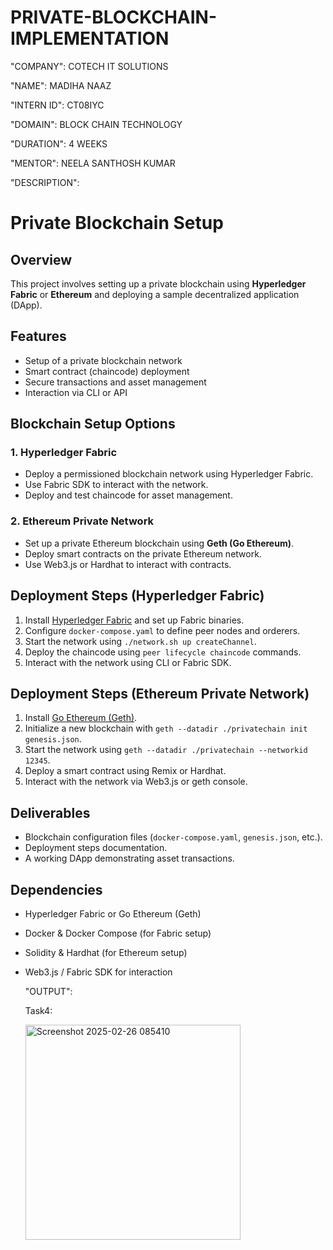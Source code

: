 # PRIVATE-BLOCKCHAIN-IMPLEMENTATION

"COMPANY": COTECH IT SOLUTIONS

"NAME": MADIHA NAAZ

"INTERN ID": CT08IYC

"DOMAIN": BLOCK CHAIN TECHNOLOGY

"DURATION": 4 WEEKS

"MENTOR": NEELA SANTHOSH KUMAR


"DESCRIPTION":


# Private Blockchain Setup

## Overview
This project involves setting up a private blockchain using **Hyperledger Fabric** or **Ethereum** and deploying a sample decentralized application (DApp).

## Features
- Setup of a private blockchain network
- Smart contract (chaincode) deployment
- Secure transactions and asset management
- Interaction via CLI or API

## Blockchain Setup Options
### 1. Hyperledger Fabric
- Deploy a permissioned blockchain network using Hyperledger Fabric.
- Use Fabric SDK to interact with the network.
- Deploy and test chaincode for asset management.

### 2. Ethereum Private Network
- Set up a private Ethereum blockchain using **Geth (Go Ethereum)**.
- Deploy smart contracts on the private Ethereum network.
- Use Web3.js or Hardhat to interact with contracts.

## Deployment Steps (Hyperledger Fabric)
1. Install [Hyperledger Fabric](https://www.hyperledger.org/use/fabric) and set up Fabric binaries.
2. Configure `docker-compose.yaml` to define peer nodes and orderers.
3. Start the network using `./network.sh up createChannel`.
4. Deploy the chaincode using `peer lifecycle chaincode` commands.
5. Interact with the network using CLI or Fabric SDK.

## Deployment Steps (Ethereum Private Network)
1. Install [Go Ethereum (Geth)](https://geth.ethereum.org/downloads).
2. Initialize a new blockchain with `geth --datadir ./privatechain init genesis.json`.
3. Start the network using `geth --datadir ./privatechain --networkid 12345`.
4. Deploy a smart contract using Remix or Hardhat.
5. Interact with the network via Web3.js or geth console.

## Deliverables
- Blockchain configuration files (`docker-compose.yaml`, `genesis.json`, etc.).
- Deployment steps documentation.
- A working DApp demonstrating asset transactions.

## Dependencies
- Hyperledger Fabric or Go Ethereum (Geth)
- Docker & Docker Compose (for Fabric setup)
- Solidity & Hardhat (for Ethereum setup)
- Web3.js / Fabric SDK for interaction


  "OUTPUT":

  
  Task4:

  <img width="344" alt="Screenshot 2025-02-26 085410" src="https://github.com/user-attachments/assets/47e4f9af-0f82-4dc3-accc-e9f8939938ec" />


 
